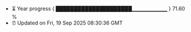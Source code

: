 - ⏳ Year progress { █████████████████████▁▁▁▁▁▁▁▁▁ } 71.60 %
- ⏰ Updated on Fri, 19 Sep 2025 08:30:36 GMT


